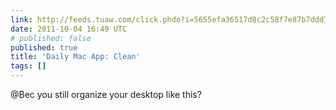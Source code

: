 ```yaml
---
link: http://feeds.tuaw.com/click.phdo?i=5655efa36517d8c2c58f7e87b7ddd705
date: 2011-10-04 16:49 UTC
# published: false
published: true
title: 'Daily Mac App: Clean'
tags: []
---
```


@Bec you still organize your desktop like this?
